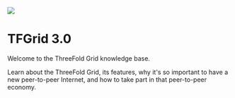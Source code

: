 ![](img/grid_p2p_.png)


# TFGrid 3.0

Welcome to the ThreeFold Grid knowledge base.

Learn about the ThreeFold Grid, its features, why it's so important to have a new peer-to-peer Internet, and how to take part in that peer-to-peer economy.
